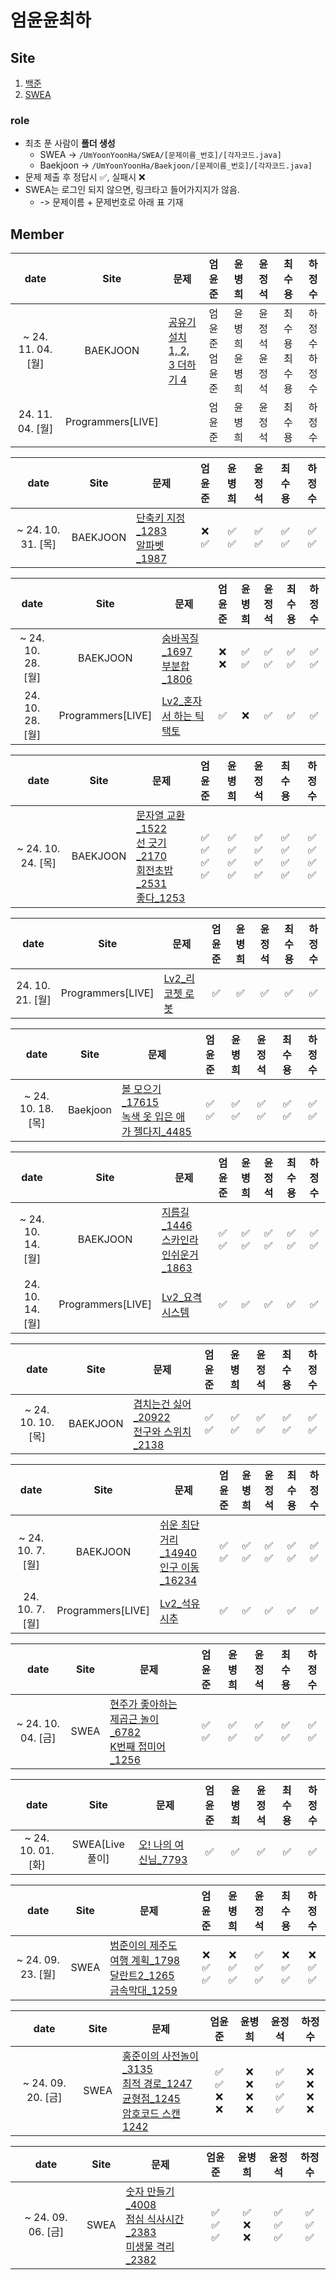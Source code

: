 # 엄윤윤최하

## Site

1. [백준](https://www.acmicpc.net)
2. [SWEA](https://www.acmicpc.net)

### role

- 최초 푼 사람이 <b>폴더 생성</b>
  - SWEA -> `/UmYoonYoonHa/SWEA/[문제이름_번호]/[각자코드.java]`
  - Baekjoon -> `/UmYoonYoonHa/Baekjoon/[문제이름_번호]/[각자코드.java]`
- 문제 제출 후 정답시 ✅, 실패시 ❌
- SWEA는 로그인 되지 않으면, 링크타고 들어가지지가 않음.
  - -> 문제이름 + 문제번호로 아래 표 기재

## Member

<!-- 4줄 양식
|      date       | Site | 문제 | 엄윤준 | 윤병희 | 윤정석 | 최수용 | 하정수 |
|:-----------------:|:------:|------|:------:|:------:|:------:|:------:|:------:|
| ~ 24. 00. 00. [월] | BAEKJOON | []() <br> []() <br> []() <br> []() | 엄윤준 <br> 엄윤준 <br> 엄윤준 <br> 엄윤준 | 윤병희 <br> 윤병희 <br> 윤병희 <br> 윤병희 | 윤정석 <br> 윤정석 <br> 윤정석 <br> 윤정석 | 최수용 <br> 최수용 <br> 최수용 <br> 최수용 | 하정수 <br> 하정수  <br> 하정수 <br> 하정수 |
 -->

<!-- 3줄 양식
|      date       | Site | 문제 | 엄윤준 | 윤병희 | 윤정석 | 최수용 | 하정수 |
|:-----------------:|:------:|------|:------:|:------:|:------:|:------:|:------:|
| ~ 24. 00. 00. [월] | BAEKJOON | []() <br> []() <br> []() | 엄윤준 <br> 엄윤준 <br> 엄윤준 | 윤병희 <br> 윤병희 <br> 윤병희 | 윤정석 <br> 윤정석 <br> 윤정석 | 최수용 <br> 최수용 <br> 최수용 | 하정수 <br> 하정수 <br> 하정수 |
 -->

 <!-- 2줄 양식
|      date       | Site | 문제 | 엄윤준 | 윤병희 | 윤정석 | 최수용 | 하정수 |
|:-----------------:|:------:|------|:------:|:------:|:------:|:------:|:------:|
| ~ 24. 00. 00. [월] | BAEKJOON | []() <br> []()  | 엄윤준 <br> 엄윤준  | 윤병희 <br> 윤병희 | 윤정석 <br> 윤정석 | 최수용  <br> 최수용 | 하정수 <br> 하정수 | 
 -->

<!-- 1줄 양식
|      date       | Site | 문제 | 엄윤준 | 윤병희 | 윤정석 | 최수용 | 하정수 |
|:-----------------:|:------:|------|:------:|:------:|:------:|:------:|:------:|
| ~ 24. 00. 00. [월] | SWEA[Live풀이] | [오! 나의 여신님_7793](https://swexpertacademy.com/main/code/problem/problemDetail.do?contestProbId=AWsBQpPqMNMDFARG) | 엄윤준 | 윤병희 | 윤정석 | 최수용 | 하정수 |
-->

|      date       | Site | 문제 | 엄윤준 | 윤병희 | 윤정석 | 최수용 | 하정수 |
|:-----------------:|:------:|------|:------:|:------:|:------:|:------:|:------:|
| ~ 24. 11. 04. [월] | BAEKJOON | [공유기 설치](https://www.acmicpc.net/problem/2110) <br> [1, 2, 3 더하기 4](https://www.acmicpc.net/problem/15989)  | 엄윤준 <br> 엄윤준  | 윤병희 <br> 윤병희 | 윤정석 <br> 윤정석 | 최수용  <br> 최수용 | 하정수 <br> 하정수 | 
|   24. 11. 04. [월]  | Programmers[LIVE] | []()                                        |         엄윤준         |       윤병희       |     윤정석     |     최수용     |     하정수     |

|      date       | Site | 문제 | 엄윤준 | 윤병희 | 윤정석 | 최수용 | 하정수 |
|:-----------------:|:------:|------|:------:|:------:|:------:|:------:|:------:|
| ~ 24. 10. 31. [목] | BAEKJOON | [단축키 지정\_1283](https://www.acmicpc.net/problem/1283) <br> [알파벳\_1987](https://www.acmicpc.net/problem/1987)  | ❌ <br> ✅  | ✅ <br> ✅ | ✅ <br> ✅ | ✅  <br> ✅ | ✅ <br> ✅ | 

|      date       | Site | 문제 | 엄윤준 | 윤병희 | 윤정석 | 최수용 | 하정수 |
|:-----------------:|:------:|------|:------:|:------:|:------:|:------:|:------:|
| ~ 24. 10. 28. [월] | BAEKJOON | [숨바꼭질\_1697](https://www.acmicpc.net/problem/1697) <br> [부분합\_1806](https://www.acmicpc.net/problem/1806)  | ❌ <br> ❌ | ✅ <br> ✅ | ✅ <br> ✅ | ✅  <br> ✅ | ✅ <br> ✅ |
|   24. 10. 28. [월]  | Programmers[LIVE] | [Lv2\_혼자서 하는 틱택토](https://school.programmers.co.kr/learn/courses/30/lessons/160585)                                        |         ✅         |       ❌       |     ✅     |     ✅     |     ✅     |


|        date        |        Site        | 문제                                                                                                                     |       엄윤준       |     윤병희     |   윤정석   |   최수용   |   하정수   |
| :----------------: | :----------------: | ------------------------------------------------------------------------------------------------------------------------ | :----------------: | :------------: | :--------: | :--------: | :--------: |
| ~ 24. 10. 24. [목] |      BAEKJOON      | [문자열 교환\_1522](https://www.acmicpc.net/problem/1522) <br> [선 긋기\_2170](https://www.acmicpc.net/problem/2170) <br> [회전초밥\_2531](https://www.acmicpc.net/problem/2531) <br> [좋다\_1253](https://www.acmicpc.net/problem/1253) | ✅ <br> ✅ <br> ✅ <br> ✅ | ✅ <br> ✅ <br> ✅ <br> ✅ | ✅ <br> ✅ <br> ✅ <br> ✅ | ✅ <br> ✅ <br> ✅ <br> ✅ | ✅ <br> ✅ <br> ✅ <br> ✅ |

|      date       | Site | 문제 | 엄윤준 | 윤병희 | 윤정석 | 최수용 | 하정수 |
|:-----------------:|:------:|------|:------:|:------:|:------:|:------:|:------:|
| 24. 10. 21. [월] | Programmers[LIVE] | [Lv2\_리코쳇 로봇](https://school.programmers.co.kr/learn/courses/30/lessons/169199) | ✅ | ✅ | ✅ | ✅ | ✅ |

|      date       | Site | 문제 | 엄윤준 | 윤병희 | 윤정석 | 최수용 | 하정수 |
|:-----------------:|:------:|------|:------:|:------:|:------:|:------:|:------:|
| ~ 24. 10. 18. [목] | Baekjoon | [볼 모으기\_17615](https://www.acmicpc.net/problem/17615) <br> [녹색 옷 입은 애가 젤다지\_4485](https://www.acmicpc.net/problem/4485)  |✅ <br> ✅ | ✅ <br> ✅ | ✅ <br> ✅ | ✅ <br> ✅ | ✅ <br> ✅ |

|        date        |        Site        | 문제                                                                                                                     |       엄윤준       |     윤병희     |   윤정석   |   최수용   |   하정수   |
| :----------------: | :----------------: | ------------------------------------------------------------------------------------------------------------------------ | :----------------: | :------------: | :--------: | :--------: | :--------: |
| ~ 24. 10. 14. [월] |      BAEKJOON      | [지름길\_1446](https://www.acmicpc.net/problem/1446) <br> [스카인라인쉬운거\_1863](https://www.acmicpc.net/problem/1863) | ✅ <br> ✅ | ✅ <br> ✅ | ✅ <br> ✅ | ✅ <br> ✅ | ✅ <br> ✅ |
|   24. 10. 14. [월]  | Programmers[LIVE] | [Lv2\_요격시스템](https://school.programmers.co.kr/learn/courses/30/lessons/181188)                                        |         ✅         |       ✅       |     ✅     |     ✅     |     ✅     |

|        date        |   Site   | 문제                                                  |   엄윤준   |   윤병희   |   윤정석   |   최수용   |   하정수   |
| :----------------: | :------: | ----------------------------------------------------- | :--------: | :--------: | :--------: | :--------: | :--------: |
| ~ 24. 10. 10. [목] | BAEKJOON | [겹치는건 싫어\_20922]() <br> [전구와 스위치\_2138]() | ✅ <br> ✅ | ✅ <br> ✅ | ✅ <br> ✅ | ✅ <br> ✅ | ✅ <br> ✅ |

|       date        |   Site   | 문제                                               |   엄윤준   |   윤병희   |   윤정석   |   최수용   |   하정수   |
| :---------------: | :------: | -------------------------------------------------- | :--------: | :--------: | :--------: | :--------: | :--------: |
| ~ 24. 10. 7. [월] | BAEKJOON | [쉬운 최단거리\_14940]() <br> [인구 이동\_16234]() | ✅ <br> ✅ | ✅ <br> ✅ | ✅ <br> ✅ | ✅ <br> ✅ | ✅ <br> ✅ |
|   24. 10. 7. [월]  | Programmers[LIVE] | [Lv2\_석유시추](https://school.programmers.co.kr/learn/courses/30/lessons/250136)                                        |         ✅         |       ✅       |     ✅     |     ✅     |     ✅     |

|        date        | Site | 문제                                                              |   엄윤준   |   윤병희   |   윤정석   |   최수용   |   하정수   |
| :----------------: | :--: | ----------------------------------------------------------------- | :--------: | :--------: | :--------: | :--------: | :--------: |
| ~ 24. 10. 04. [금] | SWEA | [현주가 좋아하는 제곱근 놀이\_6782]() <br> [K번째 접미어\_1256]() | ✅ <br> ✅ | ✅ <br> ✅ | ✅ <br> ✅ | ✅ <br> ✅ | ✅ <br> ✅ |

|        date        |      Site      | 문제                                                                                                                   | 엄윤준 | 윤병희 | 윤정석 | 최수용 | 하정수 |
| :----------------: | :------------: | ---------------------------------------------------------------------------------------------------------------------- | :----: | :----: | :----: | :----: | :----: |
| ~ 24. 10. 01. [화] | SWEA[Live풀이] | [오! 나의 여신님\_7793](https://swexpertacademy.com/main/code/problem/problemDetail.do?contestProbId=AWsBQpPqMNMDFARG) |   ✅   |   ✅   |   ✅   |   ✅   |   ✅   |

|        date        | Site | 문제                                                                                                                                                                                                                                                                                                                                                                                                                                                                                                                                                                                                                                                                                                                                                                                                                                 |       엄윤준       |       윤병희       |       윤정석       |       최수용       |       하정수       |
| :----------------: | :--: | ------------------------------------------------------------------------------------------------------------------------------------------------------------------------------------------------------------------------------------------------------------------------------------------------------------------------------------------------------------------------------------------------------------------------------------------------------------------------------------------------------------------------------------------------------------------------------------------------------------------------------------------------------------------------------------------------------------------------------------------------------------------------------------------------------------------------------------ | :----------------: | :----------------: | :----------------: | :----------------: | :----------------: |
| ~ 24. 09. 23. [월] | SWEA | [범준이의 제주도 여행 계획\_1798](https://swexpertacademy.com/main/talk/solvingClub/problemView.do?solveclubId=AZEccfEKsCsDFAQW&contestProbId=AV4x9oyaCR8DFAUx&probBoxId=AZIDo7P6m0QDFAQP&type=PROBLEM&problemBoxTitle=24%EB%85%84+9%EC%9B%94+23%EC%9D%BC+%EC%9B%94&problemBoxCnt=3) <br> [달란트2_1265](https://swexpertacademy.com/main/talk/solvingClub/problemView.do?solveclubId=AZEccfEKsCsDFAQW&contestProbId=AV18R8FKIvoCFAZN&probBoxId=AZIDo7P6m0QDFAQP&type=PROBLEM&problemBoxTitle=24%EB%85%84+9%EC%9B%94+23%EC%9D%BC+%EC%9B%94&problemBoxCnt=3) <br> [금속막대\_1259](https://swexpertacademy.com/main/talk/solvingClub/problemView.do?solveclubId=AZEccfEKsCsDFAQW&contestProbId=AV18NaZqIt8CFAZN&probBoxId=AZIDo7P6m0QDFAQP&type=PROBLEM&problemBoxTitle=24%EB%85%84+9%EC%9B%94+23%EC%9D%BC+%EC%9B%94&problemBoxCnt=3) | ❌ <br> ✅ <br> ✅ | ❌ <br> ✅ <br> ✅ | ✅ <br> ✅ <br> ✅ | ❌ <br> ✅ <br> ✅ | ❌ <br> ✅ <br> ✅ |

|        date        | Site | 문제                                                                                                                                                                                                                                                                                                                                                                                                                                                                                            |           엄윤준           |           윤병희           |           윤정석           |           하정수           |
| :----------------: | :--: | ----------------------------------------------------------------------------------------------------------------------------------------------------------------------------------------------------------------------------------------------------------------------------------------------------------------------------------------------------------------------------------------------------------------------------------------------------------------------------------------------- | :------------------------: | :------------------------: | :------------------------: | :------------------------: |
| ~ 24. 09. 20. [금] | SWEA | [홍준이의 사전놀이\_3135](https://swexpertacademy.com/main/code/problem/problemDetail.do?contestProbId=AV_6pTXqsXUDFAWS#none) <br> [최적 경로\_1247](https://swexpertacademy.com/main/code/problem/problemDetail.do?contestProbId=AV15OZ4qAPICFAYD) <br> [균형점\_1245](https://swexpertacademy.com/main/code/problem/problemDetail.do?contestProbId=AV15MeBKAOgCFAYD) <br> [암호코드 스캔 1242](https://swexpertacademy.com/main/code/problem/problemDetail.do?contestProbId=AV15JEKKAM8CFAYD) | ✅ <br> ✅ <br> ❌ <br> ❌ | ❌ <br> ❌ <br> ❌ <br> ❌ | ✅ <br> ✅ <br> ✅ <br> ✅ | ❌ <br> ❌ <br> ❌ <br> ❌ |

|        date        | Site | 문제                                                                                                                                                                                                                                                                                                                                                                 |       엄윤준       |       윤병희       |       윤정석       |       하정수       |
| :----------------: | :--: | -------------------------------------------------------------------------------------------------------------------------------------------------------------------------------------------------------------------------------------------------------------------------------------------------------------------------------------------------------------------- | :----------------: | :----------------: | :----------------: | :----------------: |
| ~ 24. 09. 06. [금] | SWEA | [숫자 만들기\_4008](https://swexpertacademy.com/main/code/problem/problemDetail.do?contestProbId=AWIeRZV6kBUDFAVH) <br> [점심 식사시간\_2383](https://swexpertacademy.com/main/code/problem/problemDetail.do?contestProbId=AV5-BEE6AK0DFAVl) <br> [미생물 격리\_2382](https://swexpertacademy.com/main/code/problem/problemDetail.do?contestProbId=AV597vbqAH0DFAVl) | ✅ <br> ✅ <br> ✅ | ✅ <br> ❌ <br> ❌ | ✅ <br> ✅ <br> ✅ | ✅ <br> ✅ <br> ✅ |

<!-- 양식
|      date       | Site | 문제 | 엄윤준 | 윤병희 | 윤정석 | 최수용 | 하정수 |
|:-----------------:|:------:|------|:------:|:------:|:------:|:------:|:------:|
| ~ 24. 09. 23. [월] | SWEA | []() <br> []() <br> []() | 엄윤준 <br> 엄윤준 <br> 엄윤준 | 윤병희 <br> 윤병희 <br> 윤병희 | 윤정석 <br> 윤정석 <br> 윤정석 | 최수용 <br> 최수용 <br> 최수용 | 하정수 <br> 하정수 <br> 하정수 |
 -->

<!-- 양식 | ~ 24. 08. 28. [수] 1 | BaekJoon | [문제](https://www.acmicpc.net/problem/번호) | 엄윤준 | 윤병희 | 윤정석 | 하정수 | -->
